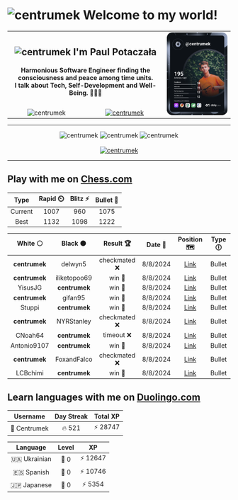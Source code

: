 <h1>
  <img
    src="https://emojis.slackmojis.com/emojis/images/1531849430/4246/blob-sunglasses.gif"
    width="30"
    alt="centrumek"
  />
  Welcome to my world!
</h1>

<table>
  <tbody>
    <tr>
      <td align="center" width="70%" colspan="2">
        <h2>
          <img
            src="https://raw.githubusercontent.com/MartinHeinz/MartinHeinz/master/wave.gif"
            width="30px"
            alt="centrumek"
          />
          I'm Paul Potaczała
        </h2>
        <h4>
          Harmonious Software Engineer finding the consciousness and peace among time units.
          <br/>
          I talk about Tech, Self-Development and Well-Being. 🌿🧘🚀
        </h4>
      </td>
      <td width="30%" rowspan="2">
        <a href="https://app.daily.dev/centrumek">
          <img
            src="./devcard.svg"
            alt="centrumek"
          />
        </a>
      </td>
    </tr>
    <tr align="center">
      <td>
        <img
          src="https://komarev.com/ghpvc/?username=centrumek&label=visitors&color=0e75b6&style=flat"
          alt="centrumek"
        >
      </td>
      <td>
        <a href="https://stackoverflow.com/users/14496012/centrumek">
          <img
            src="https://stackoverflow.com/users/flair/14496012.png?theme=dark"
            alt="centrumek"
          >
        </a>
      </td>
    </tr>
  </tbody>
</table>

---
<div align="center">
  <img 
    src="https://github-readme-stats.vercel.app/api?username=centrumek&show_icons=true&count_private=true&theme=dark&hide_border=true&hide=issues,contribs&bg_color=00000000"
    alt="centrumek"
  />
  <img
    src="https://github-readme-stats.vercel.app/api/top-langs/?username=centrumek&layout=compact&hide_border=true&theme=dark&bg_color=00000000&langs_count=6&exclude_repo=air-statistic-app"
    alt="centrumek"
  />
  <img 
    src="https://github-readme-streak-stats.herokuapp.com?user=centrumek&theme=dark&hide_border=true&background=FFFFFF00"
    alt="centrumek"
  />
  <br/>
  <br/>
  <a href="https://www.buymeacoffee.com/centrumek">
    <img
      src="https://cdn.buymeacoffee.com/buttons/v2/default-orange.png"
      height="50"
      width="210"
      alt="centrumek"
    />
  </a>
</div>

---

## Play with me on [Chess.com](https://www.chess.com/member/centrumek)

<div align="center">
<!--START_SECTION:chessStats-->
<!-- Automatically generated with https://github.com/Balastrong/chess-stats-action -->

| Type | Rapid ⏲️ | Blitz ⚡ | Bullet 🔫 |
|:---:|:---:|:---:|:---:|
| Current | 1007 | 960 | 1075 |
| Best | 1132 | 1098 | 1222 |

| White ⚪ | Black ⚫ | Result 🏆 | Date 📅 | Position 🗺️ | Type 🕕 |
|:---:|:---:|:---:|:---:|:---:|:---:|
| **centrumek** | delwyn5 | checkmated ❌ | 8/8/2024 | <a href="http://www.ee.unb.ca/cgi-bin/tervo/fen.pl?select=r1bq1rk1/1pppn1pp/p7/3P4/P1P1P3/1P6/3BNbPP/R2QKB1R w KQ -">Link</a> | Bullet |
| **centrumek** | iliketopoo69 | win 🥇 | 8/8/2024 | <a href="http://www.ee.unb.ca/cgi-bin/tervo/fen.pl?select=1kr5/ppp2p1p/5p2/P7/2PRP3/8/2K4P/8 b - -">Link</a> | Bullet |
| YisusJG | **centrumek** | win 🥇 | 8/8/2024 | <a href="http://www.ee.unb.ca/cgi-bin/tervo/fen.pl?select=2k1r3/pp6/2b3qr/3pp3/1P4p1/3PR1P1/P1Q4P/4R1K1 w - -">Link</a> | Bullet |
| **centrumek** | gifan95 | win 🥇 | 8/8/2024 | <a href="http://www.ee.unb.ca/cgi-bin/tervo/fen.pl?select=2rr4/pppkQp2/1n6/1P6/2P5/P2P1q1P/1K6/4RB1R b - -">Link</a> | Bullet |
| Stuppi | **centrumek** | win 🥇 | 8/8/2024 | <a href="http://www.ee.unb.ca/cgi-bin/tervo/fen.pl?select=5q2/8/1pp3k1/4Pp2/P3pPp1/6P1/1PPQK3/8 w - -">Link</a> | Bullet |
| **centrumek** | NYRStanley | checkmated ❌ | 8/8/2024 | <a href="http://www.ee.unb.ca/cgi-bin/tervo/fen.pl?select=r5k1/7n/p1n1b1pP/1p6/KP1pB3/P2Pq3/5r2/RN1Q2NR w - b6">Link</a> | Bullet |
| CNoah64 | **centrumek** | timeout ❌ | 8/8/2024 | <a href="http://www.ee.unb.ca/cgi-bin/tervo/fen.pl?select=r7/3b2p1/8/8/8/3R4/5PPP/2kR2K1 b - -">Link</a> | Bullet |
| Antonio9107 | **centrumek** | win 🥇 | 8/8/2024 | <a href="http://www.ee.unb.ca/cgi-bin/tervo/fen.pl?select=6k1/6pp/4p3/2b2p2/4p3/4B1P1/4KPq1/8 w - -">Link</a> | Bullet |
| **centrumek** | FoxandFalco | checkmated ❌ | 8/8/2024 | <a href="http://www.ee.unb.ca/cgi-bin/tervo/fen.pl?select=3r2k1/1R4pp/p1p2p2/4pR2/2P1P2P/3r2qK/Q7/8 w - -">Link</a> | Bullet |
| LCBchimi | **centrumek** | win 🥇 | 8/8/2024 | <a href="http://www.ee.unb.ca/cgi-bin/tervo/fen.pl?select=1r1k4/1R5R/1pn1p3/p2pP1P1/7p/PP4pP/1B4P1/1B4K1 w - -">Link</a> | Bullet |

<!--END_SECTION:chessStats-->
</div>

## Learn languages with me on [Duolingo.com](https://www.duolingo.com/profile/Centrumek)

<div align="center">
<!--START_SECTION:duolingoStats-->
<!-- Automatically generated with https://github.com/centrumek/duolingo-readme-stats-->

| Username | Day Streak | Total XP |
|:---:|:---:|:---:|
| 👤 Centrumek | 🔥 521 | ⚡ 28747 |

| Language | Level | XP |
|:---:|:---:|:---:|
| 🇺🇦 Ukrainian | 👑 0 | ⚡ 12647 |
| 🇪🇸 Spanish | 👑 0 | ⚡ 10746 |
| 🇯🇵 Japanese | 👑 0 | ⚡ 5354 |

<!--END_SECTION:duolingoStats-->
</div>
<!--
**centrumek/centrumek** is a ✨ _special_ ✨ repository because its `README.md` (this file) appears on your GitHub profile.

Here are some ideas to get you started:

- 🔭 I’m currently working on ...
- 🌱 I’m currently learning ...
- 👯 I’m looking to collaborate on ...
- 🤔 I’m looking for help with ...
- 💬 Ask me about ...
- 📫 How to reach me: ...
- 😄 Pronouns: ...
- ⚡ Fun fact: ...
-->
